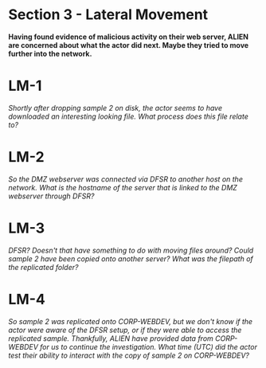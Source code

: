 # Section 3 - Lateral Movement
**Having found evidence of malicious activity on their web server, ALIEN are concerned about what the actor did next. Maybe they tried to move further into the network.**

# LM-1
*Shortly after dropping sample 2 on disk, the actor seems to have downloaded an interesting looking file. What process does this file relate to?*



# LM-2
*So the DMZ webserver was connected via DFSR to another host on the network. What is the hostname of the server that is linked to the DMZ webserver through DFSR?*





# LM-3
*DFSR? Doesn't that have something to do with moving files around? Could sample 2 have been copied onto another server? What was the filepath of the replicated folder?*





# LM-4
*So sample 2 was replicated onto CORP-WEBDEV, but we don't know if the actor were aware of the DFSR setup, or if they were able to access the replicated sample. Thankfully, ALIEN have provided data from CORP-WEBDEV for us to continue the investigation. What time (UTC) did the actor test their ability to interact with the copy of sample 2 on CORP-WEBDEV?*